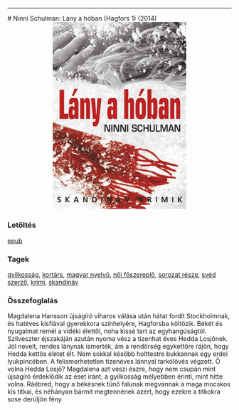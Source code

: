 <hr/>
# <a name="id_682">Ninni Schulman: Lány a hóban (Hagfors 1) (2014)</a>
<center><img src="https://github.com/BercziSandor/calibre_lib/raw/main/main/Ninni%20Schulman/Lany%20a%20hoban%20%28682%29/cover.jpg" alt="cover" width="300"/></center>

### Letöltés
[epub](https://github.com/BercziSandor/calibre_lib/raw/main/main/Ninni%20Schulman/Lany%20a%20hoban%20%28682%29/Lany%20a%20hoban%20-%20Ninni%20Schulman.epub)

### Tagek
[gyilkosság](https://github.com/berczisandor/calibre_lib/blob/main/main/_tags/gyilkoss%c3%a1g.md), [kortárs](https://github.com/berczisandor/calibre_lib/blob/main/main/_tags/kort%c3%a1rs.md), [magyar nyelvű](https://github.com/berczisandor/calibre_lib/blob/main/main/_tags/magyar%20nyelv%c5%b1.md), [női főszereplő](https://github.com/berczisandor/calibre_lib/blob/main/main/_tags/n%c5%91i%20f%c5%91szerepl%c5%91.md), [sorozat része](https://github.com/berczisandor/calibre_lib/blob/main/main/_tags/sorozat%20r%c3%a9sze.md), [svéd szerző](https://github.com/berczisandor/calibre_lib/blob/main/main/_tags/sv%c3%a9d%20szerz%c5%91.md), [krimi](https://github.com/berczisandor/calibre_lib/blob/main/main/_tags/krimi.md), [skandináv](https://github.com/berczisandor/calibre_lib/blob/main/main/_tags/skandin%c3%a1v.md)

### Összefoglalás
<div>
<p>Magdalena Hansson újságíró viharos válása után hátat fordít Stockholmnak, és hatéves kisfiával gyerekkora színhelyére, Hagforsba költözik. Békét és nyugalmat remél a vidéki élettől, noha kissé tart az egyhangúságtól. Szilveszter éjszakáján azután nyoma vész a tizenhat éves Hedda Losjőnek. Jól nevelt, rendes lánynak ismerték, ám a rendőrség egykettőre rájön, hogy Hedda kettős életet élt. Nem sokkal később holttestre bukkannak egy erdei lyukpincében. A felismerhetetlen tizenéves lánnyal tarkólövés végzett. Ő volna Hedda Losjö? Magdalena azt veszi észre, hogy nem csupán mint újságíró érdeklődik az eset iránt; a gyilkosság mélyebben érinti, mint hitte volna. Ráébred, hogy a békésnek tűnő falunak megvannak a maga mocskos kis titkai, és néhányan bármit megtennének azért, hogy ezekre a titkokra sose derüljön fény</p></div>


